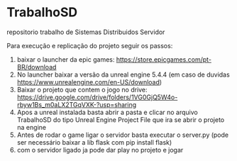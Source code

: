 # TrabalhoSD
repositorio trabalho de Sistemas Distribuidos Servidor

Para execução e replicação do projeto seguir os passos:

1) baixar o launcher da epic games: https://store.epicgames.com/pt-BR/download
2) No launcher baixar a versão da unreal engine 5.4.4 (em caso de duvidas https://www.unrealengine.com/en-US/download)
3) Baixar o projeto que contem o jogo no drive: https://drive.google.com/drive/folders/1VG0GjQ5W4o-rbyw1Bs_m0aLX2TGqVXK-?usp=sharing
4) Apos a unreal instalada basta abrir a pasta e clicar no arquivo TrabalhoSD do tipo Unreal Engine Project File que ira se abrir o projeto na engine
5) Antes de rodar o game ligar o servidor basta executar o server.py (pode ser necessário baixar a lib flask com pip install flask)
6) com o servidor ligado ja pode dar play no projeto e jogar